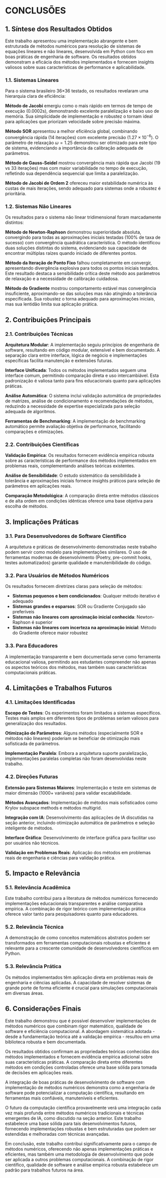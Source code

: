 # CONCLUSÕES

## 1. Síntese dos Resultados Obtidos

Este trabalho apresentou uma implementação abrangente e bem estruturada de métodos numéricos para resolução de sistemas de equações lineares e não lineares, desenvolvida em Python com foco em boas práticas de engenharia de software. Os resultados obtidos demonstram a eficácia dos métodos implementados e fornecem insights valiosos sobre suas características de performance e aplicabilidade.

### 1.1. Sistemas Lineares

Para o sistema brasileiro 36×36 testado, os resultados revelaram uma hierarquia clara de eficiência:

**Método de Jacobi** emergiu como o mais rápido em termos de tempo de execução (0.0002s), demonstrando excelente paralelização e baixo uso de memória. Sua simplicidade de implementação e robustez o tornam ideal para aplicações que priorizam velocidade sobre precisão máxima.

**Método SOR** apresentou a melhor eficiência global, combinando convergência rápida (14 iterações) com excelente precisão ($1.27 \times 10^{-6}$). O parâmetro de relaxação $\omega = 1.25$ demonstrou ser otimizado para este tipo de sistema, evidenciando a importância da calibração adequada de parâmetros.

**Método de Gauss-Seidel** mostrou convergência mais rápida que Jacobi (19 vs 33 iterações) mas com maior variabilidade no tempo de execução, refletindo sua dependência sequencial que limita a paralelização.

**Método de Jacobi de Ordem 2** ofereceu maior estabilidade numérica às custas de mais iterações, sendo adequado para sistemas onde a robustez é prioritária.

### 1.2. Sistemas Não Lineares

Os resultados para o sistema não linear tridimensional foram marcadamente distintos:

**Método de Newton-Raphson** demonstrou superioridade absoluta, convergindo para todas as aproximações iniciais testadas (100% de taxa de sucesso) com convergência quadrática característica. O método identificou duas soluções distintas do sistema, evidenciando sua capacidade de encontrar múltiplas raízes quando iniciado de diferentes pontos.

**Método da Iteração de Ponto Fixo** falhou completamente em convergir, apresentando divergência explosiva para todos os pontos iniciais testados. Este resultado destaca a sensibilidade crítica deste método aos parâmetros de relaxação e a necessidade de calibração cuidadosa.

**Método do Gradiente** mostrou comportamento estável mas convergência insuficiente, aproximando-se das soluções mas não atingindo a tolerância especificada. Sua robustez o torna adequado para aproximações iniciais, mas sua lentidão limita sua aplicação prática.

## 2. Contribuições Principais

### 2.1. Contribuições Técnicas

**Arquitetura Modular**: A implementação seguiu princípios de engenharia de software, resultando em código modular, extensível e bem documentado. A separação clara entre interface, lógica de negócio e implementações específicas facilita manutenção e extensões futuras.

**Interface Unificada**: Todos os métodos implementados seguem uma interface comum, permitindo comparação direta e uso intercambiável. Esta padronização é valiosa tanto para fins educacionais quanto para aplicações práticas.

**Análise Automática**: O sistema inclui validação automática de propriedades de matrizes, análise de condicionamento e recomendações de métodos, reduzindo a necessidade de expertise especializada para seleção adequada de algoritmos.

**Ferramentas de Benchmarking**: A implementação de benchmarking automático permite avaliação objetiva de performance, facilitando comparações e otimizações.

### 2.2. Contribuições Científicas

**Validação Empírica**: Os resultados fornecem evidência empírica robusta sobre as características de performance dos métodos implementados em problemas reais, complementando análises teóricas existentes.

**Análise de Sensibilidade**: O estudo sistemático da sensibilidade à tolerância e aproximações iniciais fornece insights práticos para seleção de parâmetros em aplicações reais.

**Comparação Metodológica**: A comparação direta entre métodos clássicos e de alta ordem em condições idênticas oferece uma base objetiva para escolha de métodos.

## 3. Implicações Práticas

### 3.1. Para Desenvolvedores de Software Científico

A arquitetura e práticas de desenvolvimento demonstradas neste trabalho podem servir como modelo para implementações similares. O uso de ferramentas modernas de desenvolvimento (Poetry, pre-commit hooks, testes automatizados) garante qualidade e manutenibilidade do código.

### 3.2. Para Usuários de Métodos Numéricos

Os resultados fornecem diretrizes claras para seleção de métodos:
- **Sistemas pequenos e bem condicionados**: Qualquer método iterativo é adequado
- **Sistemas grandes e esparsos**: SOR ou Gradiente Conjugado são preferíveis
- **Sistemas não lineares com aproximação inicial conhecida**: Newton-Raphson é superior
- **Sistemas não lineares com incerteza na aproximação inicial**: Método do Gradiente oferece maior robustez

### 3.3. Para Educadores

A implementação transparente e bem documentada serve como ferramenta educacional valiosa, permitindo aos estudantes compreender não apenas os aspectos teóricos dos métodos, mas também suas características computacionais práticas.

## 4. Limitações e Trabalhos Futuros

### 4.1. Limitações Identificadas

**Escopo de Testes**: Os experimentos foram limitados a sistemas específicos. Testes mais amplos em diferentes tipos de problemas seriam valiosos para generalização dos resultados.

**Otimização de Parâmetros**: Alguns métodos (especialmente SOR e métodos não lineares) poderiam se beneficiar de otimização mais sofisticada de parâmetros.

**Implementação Paralela**: Embora a arquitetura suporte paralelização, implementações paralelas completas não foram desenvolvidas neste trabalho.

### 4.2. Direções Futuras

**Extensão para Sistemas Maiores**: Implementação e teste em sistemas de maior dimensão (1000+ variáveis) para validar escalabilidade.

**Métodos Avançados**: Implementação de métodos mais sofisticados como Krylov subspace methods e métodos multigrid.

**Integração com IA**: Desenvolvimento das aplicações de IA discutidas na seção anterior, incluindo otimização automática de parâmetros e seleção inteligente de métodos.

**Interface Gráfica**: Desenvolvimento de interface gráfica para facilitar uso por usuários não técnicos.

**Validação em Problemas Reais**: Aplicação dos métodos em problemas reais de engenharia e ciências para validação prática.

## 5. Impacto e Relevância

### 5.1. Relevância Acadêmica

Este trabalho contribui para a literatura de métodos numéricos fornecendo implementações educacionais transparentes e análise comparativa empírica. A combinação de rigor teórico com implementação prática oferece valor tanto para pesquisadores quanto para educadores.

### 5.2. Relevância Técnica

A demonstração de como conceitos matemáticos abstratos podem ser transformados em ferramentas computacionais robustas e eficientes é relevante para a crescente comunidade de desenvolvedores científicos em Python.

### 5.3. Relevância Prática

Os métodos implementados têm aplicação direta em problemas reais de engenharia e ciências aplicadas. A capacidade de resolver sistemas de grande porte de forma eficiente é crucial para simulações computacionais em diversas áreas.

## 6. Considerações Finais

Este trabalho demonstrou que é possível desenvolver implementações de métodos numéricos que combinam rigor matemático, qualidade de software e eficiência computacional. A abordagem sistemática adotada - desde a fundamentação teórica até a validação empírica - resultou em uma biblioteca robusta e bem documentada.

Os resultados obtidos confirmam as propriedades teóricas conhecidas dos métodos implementados e fornecem evidência empírica adicional sobre suas características práticas. A comparação direta entre diferentes métodos em condições controladas oferece uma base sólida para tomada de decisões em aplicações reais.

A integração de boas práticas de desenvolvimento de software com implementação de métodos numéricos demonstra como a engenharia de software pode potencializar a computação científica, resultando em ferramentas mais confiáveis, manuteníveis e eficientes.

O futuro da computação científica provavelmente verá uma integração cada vez mais profunda entre métodos numéricos tradicionais e técnicas emergentes de IA, como discutido na seção anterior. Este trabalho estabelece uma base sólida para tais desenvolvimentos futuros, fornecendo implementações robustas e bem estruturadas que podem ser estendidas e melhoradas com técnicas avançadas.

Em conclusão, este trabalho contribui significativamente para o campo de métodos numéricos, oferecendo não apenas implementações práticas e eficientes, mas também uma metodologia de desenvolvimento que pode ser aplicada a outros problemas computacionais. A combinação de rigor científico, qualidade de software e análise empírica robusta estabelece um padrão para trabalhos futuros na área.

